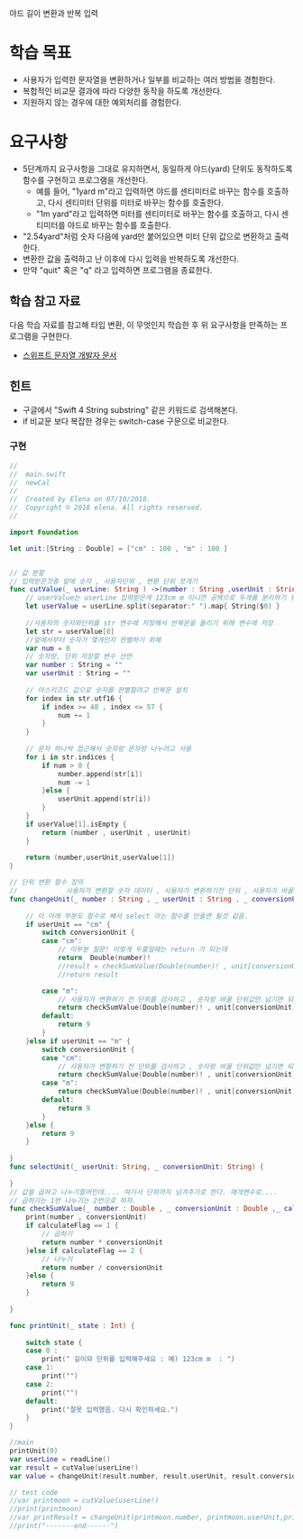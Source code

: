 야드 길이 변환과 반복 입력





# 학습 목표

- 사용자가 입력한 문자열을 변환하거나 일부를 비교하는 여러 방법을 경험한다.
- 복합적인 비교문 결과에 따라 다양한 동작을 하도록 개선한다.
- 지원하지 않는 경우에 대한 예외처리를 경험한다.

# 요구사항

- 5단계까지 요구사항을 그대로 유지하면서, 동일하게 야드(yard) 단위도 동작하도록 함수를 구현하고 프로그램을 개선한다.
  - 예를 들어, "1yard m"라고 입력하면 야드를 센티미터로 바꾸는 함수를 호출하고, 다시 센티미터 단위를 미터로 바꾸는 함수를 호출한다.
  - "1m yard"라고 입력하면 미터를 센티미터로 바꾸는 함수를 호출하고, 다시 센티미터를 야드로 바꾸는 함수를 호출한다.
- "2.54yard"처럼 숫자 다음에 yard만 붙어있으면 미터 단위 값으로 변환하고 출력한다.
- 변환한 값을 출력하고 난 이후에 다시 입력을 반복하도록 개선한다.
- 만약 "quit" 혹은 "q" 라고 입력하면 프로그램을 종료한다.

## 학습 참고 자료

다음 학습 자료를 참고해 타입 변환, 이 무엇인지 학습한 후 위 요구사항을 만족하는 프로그램을 구현한다.

- [스위프트 문자열 개발자 문서](https://developer.apple.com/documentation/swift/string)

## 힌트

- 구글에서 "Swift 4 String substring" 같은 키워드로 검색해본다.
- if 비교문 보다 복잡한 경우는 switch-case 구문으로 비교한다.



### 구현

```swift
//
//  main.swift
//  newCal
//
//  Created by Elena on 07/10/2018.
//  Copyright © 2018 elena. All rights reserved.
//

import Foundation

let unit:[String : Double] = ["cm" : 100 , "m" : 100 ]


// 값 분할
// 입력받은것중 앞에 숫자 , 사용자단위 , 변환 단위 쪼개기
func cutValue(_ userLine: String ) ->(number : String ,userUnit : String, conversionUnit : String) {
    // userValue는 userLine 입력받은게 123cm m 이니깐 공백으로 두개를 분리하기 위해.
    let userValue = userLine.split(separator:" ").map{ String($0) }
    
    //사용자의 숫자와단위를 str 변수에 저장해서 반복문을 돌리기 위해 변수에 저장
    let str = userValue[0]
    //앞에서부터 숫자가 몇개인지 판별하기 위해
    var num = 0
    // 숫자랑, 단위 저장할 변수 선언
    var number : String = ""
    var userUnit : String = ""
    
    // 아스키코드 값으로 숫자를 판별할려고 반복문 설치
    for index in str.utf16 {
        if index >= 48 , index <= 57 {
            num += 1
        }
    }
    
    // 문자 하나씩 접근해서 숫자랑 문자랑 나누려고 사용
    for i in str.indices {
        if num > 0 {
            number.append(str[i])
            num -= 1
        }else {
            userUnit.append(str[i])
        }
    }
    if userValue[1].isEmpty {
        return (number , userUnit , userUnit)
    }
    
    return (number,userUnit,userValue[1])
}

// 단위 변환 함수 정의
//            사용자가 변환할 숫자 데이터 , 사용자가 변환하기전 단위 , 사용자가 바꿀 단위
func changeUnit(_ number : String , _ userUnit : String , _ conversionUnit : String ) -> Double {
    
    // 이 아래 부분도 함수로 빼서 select 라는 함수를 만들면 될것 같음.
    if userUnit == "cm" {
        switch conversionUnit {
        case "cm":
            // 이부분 질문! 이렇게 두줄일때는 return 가 되는데
            return  Double(number)!
            //result = checkSumValue(Double(number)! , unit[conversionUnit]! , 2)
            //return result

        case "m":
            // 사용자가 변환하기 전 단위를 검사하고 , 숫자랑 바꿀 단위값만 넘기면 되자나? , 곱하기냐 나누기냐 던지자.
            return checkSumValue(Double(number)! , unit[conversionUnit]! , 2)
        default:
            return 9
        }
    }else if userUnit == "m" {
        switch conversionUnit {
        case "cm":
            // 사용자가 변환하기 전 단위를 검사하고 , 숫자랑 바꿀 단위값만 넘기면 되자나? , 곱하기냐 나누기냐 던지자.
            return checkSumValue(Double(number)! , unit[conversionUnit]! , 1)
        case "m":
            return checkSumValue(Double(number)! , unit[conversionUnit]! , 1)
        default:
            return 9
        }
    }else {
        return 9
    }
    
}
func selectUnit(_ userUnit: String, _ conversionUnit: String) {
    
}
// 값을 곱하고 나누기할꺼인데.... 여기서 단위까지 넘겨주기로 한다. 매개변수로....
// 곱하기는 1번 나누기는 2번으로 하자.
func checkSumValue(_ number : Double , _ conversionUnit : Double ,_ calculateFlag : Int) -> Double{
    print(number , conversionUnit)
    if calculateFlag == 1 {
        // 곱하기
        return number * conversionUnit
    }else if calculateFlag == 2 {
        // 나누기
        return number / conversionUnit
    }else {
        return 9
    }
    
}

func printUnit(_ state : Int) {
    
    switch state {
    case 0 :
        print(" 길이와 단위를 입력해주세요 : 예) 123cm m  : ")
    case 1:
        print("")
    case 2:
        print("")
    default:
        print("잘못 입력했음. 다시 확인하세요.")
    }
}

//main
printUnit(0)
var userLine = readLine()
var result = cutValue(userLine!)
var value = changeUnit(result.number, result.userUnit, result.conversionUnit)

// test code
//var printmoon = cutValue(userLine!)
//print(printmoon)
//var printResult = changeUnit(printmoon.number, printmoon.userUnit,printmoon.conversionUnit)
//print("-------end------")

```

